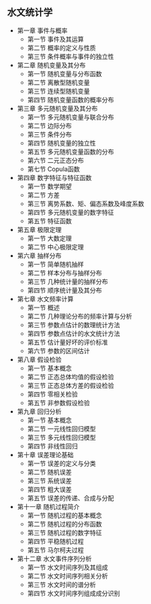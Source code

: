 ## 水文统计学
- 第一章 事件与概率
	- 第一节 事件及其运算
	- 第二节 概率的定义与性质
	- 第三节 条件概率与事件的独立性
- 第二章 随机变量及其分布
	- 第一节 随机变量与分布函数
	- 第二节 离散型随机变量
	- 第三节 连续型随机变量
	- 第四节 随机变量函数的概率分布
- 第三章 多元随机变量及其分布
	- 第一节 多元随机变量与联合分布
	- 第二节 边际分布
	- 第三节 条件分布
	- 第四节 随机变量的独立性
	- 第五节 多元随机变量函数的分布
	- 第六节 二元正态分布
	- 第七节 Copula函数
- 第四章 数字特征与特征函数
	- 第一节 数学期望
	- 第二节 方差
	- 第三节 离势系数、矩、偏态系数及峰度系数
	- 第四节 多元随机变量的数字特征
	- 第五节 特征函数
- 第五章 极限定理
	- 第一节 大数定理
	- 第二节 中心极限定理
- 第六章 抽样分布
	- 第一节 简单随机抽样
	- 第二节 样本分布与抽样分布
	- 第三节 几种统计量的抽样分布
	- 第四节 顺序统计量及其分布
- 第七章 水文频率计算
	- 第一节 概述
	- 第二节 几种理论分布的频率计算与分析
	- 第三节 参数点估计的数理统计方法
	- 第四节 参数点估计的水文统计方法
	- 第五节 估计量好坏的评价标准
	- 第六节 参数的区间估计
- 第八章 假设检验
	- 第一节 基本概念
	- 第二节 正态总体均值的假设检验
	- 第三节 正态总体方差的假设检验
	- 第四节 零相关检验
	- 第五节 非参数假设检验
- 第九章 回归分析
	- 第一节 基本概念
	- 第二节 一元线性回归模型
	- 第三节 多元线性回归模型
	- 第四节 非线性回归
- 第十章 误差理论基础
	- 第一节 误差的定义与分类
	- 第二节 随机误差
	- 第三节 系统误差
	- 第四节 粗大误差
	- 第五节 误差的传递、合成与分配
- 第十一章 随机过程简介
	- 第一节 随机过程的基本概念
	- 第二节 随机过程的分布函数
	- 第三节 随机过程的数字特征
	- 第四节 平稳随机过程
	- 第五节 马尔柯夫过程
- 第十二章 水文事件序列分析
	- 第一节 水文时间序列及其组成
	- 第二节 水文时间序列相关分析
	- 第三节 水文时间的谱分析
	- 第四节 水文时间序列组成成分识别
